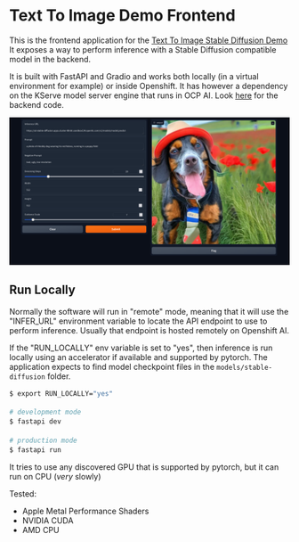 # Text To Image Demo Frontend

This is the frontend application for the [Text To Image Stable Diffusion Demo](https://github.com/mcaimi/text-to-image-demo)
It exposes a way to perform inference with a Stable Diffusion compatible model in the backend.

It is built with FastAPI and Gradio and works both locally (in a virtual environment for example) or inside Openshift.
It has however a dependency on the KServe model server engine that runs in OCP AI. Look [here](https://github.com/mcaimi/kserve-diffusers-demo) for the backend code.

![gradio_app](assets/gradio_app.png)

## Run Locally

Normally the software will run in "remote" mode, meaning that it will use the "INFER_URL" environment variable to locate the API endpoint to use to perform inference.
Usually that endpoint is hosted remotely on Openshift AI.

If the "RUN_LOCALLY" env variable is set to "yes", then inference is run locally using an accelerator if available and supported by pytorch.
The application expects to find model checkpoint files in the `models/stable-diffusion` folder.

```bash
$ export RUN_LOCALLY="yes"

# development mode
$ fastapi dev

# production mode
$ fastapi run
```

It tries to use any discovered GPU that is supported by pytorch, but it can run on CPU (*very* slowly)

Tested:
- Apple Metal Performance Shaders
- NVIDIA CUDA
- AMD CPU

